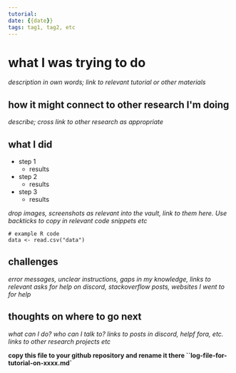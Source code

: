 ```yaml
---
tutorial:
date: {{date}}
tags: tag1, tag2, etc
---
```


# what I was trying to do

_description in own words; link to relevant tutorial or other materials_

## how it might connect to other research I'm doing

_describe; cross link to other research as appropriate_

## what I did

+ step 1  
	+ results
+ step 2
	+ results 
+ step 3
	+ results

_drop images, screenshots as relevant into the vault, link to them here. Use backticks to copy in relevant code snippets etc_

```
# example R code
data <- read.csv("data")
```

## challenges 

_error messages, unclear instructions, gaps in my knowledge, links to relevant asks for help on discord, stackoverflow posts, websites I went to for help_

## thoughts on where to go next

_what can I do? who can I talk to? links to posts in discord, helpf fora, etc. links to other research projects etc_

**copy this file to your github repository and rename it there ``log-file-for-tutorial-on-xxxx.md`**